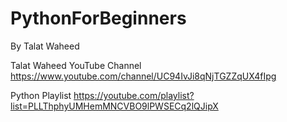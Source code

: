 # PythonForBeginners

By Talat Waheed

Talat Waheed YouTube Channel
https://www.youtube.com/channel/UC94IvJi8qNjTGZZqUX4fIpg

Python Playlist 
https://youtube.com/playlist?list=PLLThphyUMHemMNCVBO9lPWSECq2lQJipX

